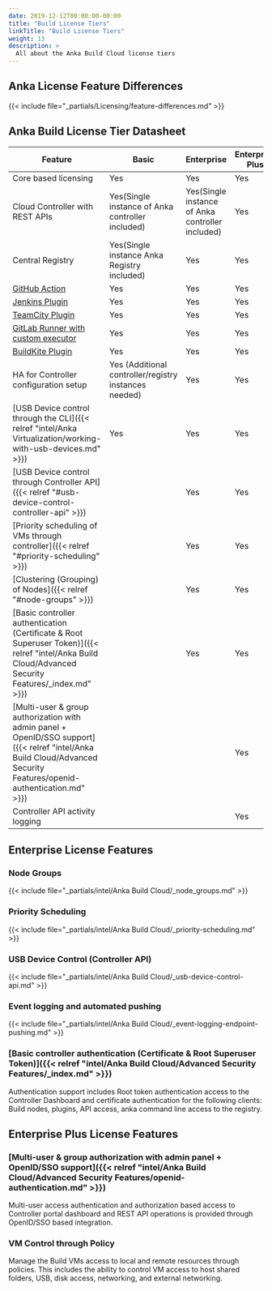 ```yaml
---
date: 2019-12-12T00:00:00-00:00
title: "Build License Tiers"
linkTitle: "Build License Tiers"
weight: 13
description: >
  All about the Anka Build Cloud license tiers
---
```


## Anka License Feature Differences

{{< include file="_partials/Licensing/feature-differences.md" >}}

## Anka Build License Tier Datasheet

**Feature** | **Basic** | **Enterprise** | **Enterprise Plus**
--- | --- | --- |  ---
Core based licensing | Yes | Yes | Yes
Cloud Controller with REST APIs | Yes(Single instance of Anka controller included) | Yes(Single instance of Anka controller included) | Yes
Central Registry | Yes(Single instance Anka Registry included) | Yes | Yes
[GitHub Action](https://github.com/marketplace/actions/anka-vm-github-action) | Yes | Yes | Yes
[Jenkins Plugin](https://plugins.jenkins.io/anka-build/) | Yes | Yes | Yes
[TeamCity Plugin](https://plugins.jetbrains.com/plugin/10733-anka-build-cloud) | Yes | Yes | Yes
[GitLab Runner with custom executor](https://github.com/veertuinc/gitlab-runner) | Yes | Yes | Yes
[BuildKite Plugin](https://github.com/veertuinc/anka-buildkite-plugin) | Yes | Yes | Yes
HA for Controller configuration setup | Yes (Additional controller/registry instances needed) | Yes | Yes
[USB Device control through the CLI]({{< relref "intel/Anka Virtualization/working-with-usb-devices.md" >}}) |  Yes  | Yes | Yes
[USB Device control through Controller API]({{< relref "#usb-device-control-controller-api" >}}) |    | Yes | Yes
[Priority scheduling of VMs through controller]({{< relref "#priority-scheduling" >}}) |    | Yes | Yes
[Clustering (Grouping) of Nodes]({{< relref "#node-groups" >}}) |    | Yes | Yes 
[Basic controller authentication (Certificate & Root Superuser Token)]({{< relref "intel/Anka Build Cloud/Advanced Security Features/_index.md" >}}) |    | Yes | Yes
[Multi-user & group authorization with admin panel + OpenID/SSO support]({{< relref "intel/Anka Build Cloud/Advanced Security Features/openid-authentication.md" >}}) |    |    | Yes
Controller API activity logging |    |    | Yes

## Enterprise License Features

### Node Groups

{{< include file="_partials/intel/Anka Build Cloud/_node_groups.md" >}}

### Priority Scheduling

{{< include file="_partials/intel/Anka Build Cloud/_priority-scheduling.md" >}}

### USB Device Control (Controller API)

{{< include file="_partials/intel/Anka Build Cloud/_usb-device-control-api.md" >}}

### Event logging and automated pushing

{{< include file="_partials/intel/Anka Build Cloud/_event-logging-endpoint-pushing.md" >}}

### [Basic controller authentication (Certificate & Root Superuser Token)]({{< relref "intel/Anka Build Cloud/Advanced Security Features/_index.md" >}})

Authentication support includes Root token authentication access to the Controller Dashboard and certificate authentication for the following clients: Build nodes, plugins, API access, anka command line access to the registry.

## Enterprise Plus License Features

### [Multi-user & group authorization with admin panel + OpenID/SSO support]({{< relref "intel/Anka Build Cloud/Advanced Security Features/openid-authentication.md" >}})

Multi-user access authentication and authorization based access to Controller portal dashboard and REST API operations is provided through OpenID/SSO based integration.

### VM Control through Policy

Manage the Build VMs access to local and remote resources through policies. This includes the ability to control VM access to host shared folders, USB, disk access, networking, and external networking.
